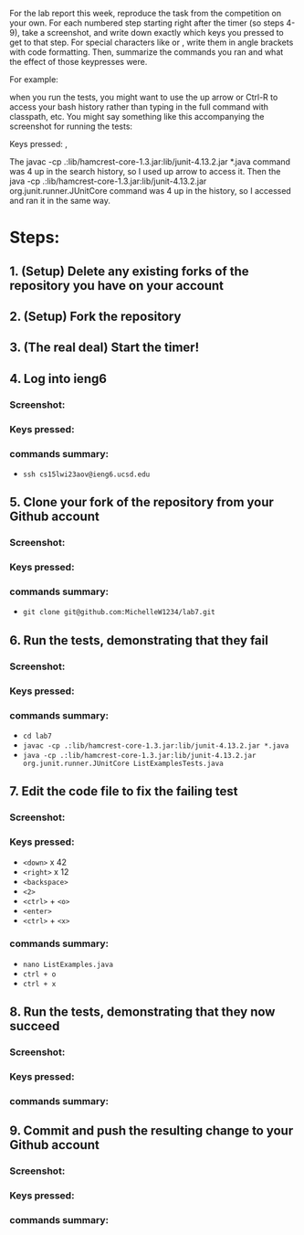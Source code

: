 For the lab report this week, reproduce the task from the competition on your own. 
For each numbered step starting right after the timer (so steps 4-9), take a screenshot, 
and write down exactly which keys you pressed to get to that step. 
For special characters like <enter> or <tab>, write them in angle brackets with code formatting. 
Then, summarize the commands you ran and what the effect of those keypresses were.

For example:
  
when you run the tests, you might want to use the up arrow or Ctrl-R to access your bash history 
rather than typing in the full command with classpath, etc. 
You might say something like this accompanying the screenshot for running the tests:

Keys pressed: <up><up><up><up><enter>, <up><up><up><up><enter>

The javac -cp .:lib/hamcrest-core-1.3.jar:lib/junit-4.13.2.jar *.java command was 4 up in the search history, 
so I used up arrow to access it. 
Then the java -cp .:lib/hamcrest-core-1.3.jar:lib/junit-4.13.2.jar org.junit.runner.JUnitCore command was 4 up in the history, 
so I accessed and ran it in the same way.
  
# Steps:
## 1. (Setup) Delete any existing forks of the repository you have on your account
## 2. (Setup) Fork the repository
## 3. (The real deal) Start the timer!
## 4. Log into ieng6

### Screenshot:

### Keys pressed:

### commands summary:
- `ssh cs15lwi23aov@ieng6.ucsd.edu`

## 5. Clone your fork of the repository from your Github account

### Screenshot:

### Keys pressed:

### commands summary:
- `git clone git@github.com:MichelleW1234/lab7.git`
  
## 6. Run the tests, demonstrating that they fail
  
### Screenshot:

### Keys pressed:

### commands summary:
- `cd lab7`
- `javac -cp .:lib/hamcrest-core-1.3.jar:lib/junit-4.13.2.jar *.java`
- `java -cp .:lib/hamcrest-core-1.3.jar:lib/junit-4.13.2.jar org.junit.runner.JUnitCore ListExamplesTests.java`
  
## 7. Edit the code file to fix the failing test
  
### Screenshot:

### Keys pressed:
- `<down>` x 42
- `<right>` x 12
- `<backspace>`
- `<2>`
- `<ctrl>` + `<o>`
- `<enter>`
- `<ctrl>` + `<x>`

### commands summary:
- `nano ListExamples.java`
- `ctrl + o`
- `ctrl + x`
  
## 8. Run the tests, demonstrating that they now succeed
  
### Screenshot:

### Keys pressed:

### commands summary:
  
## 9. Commit and push the resulting change to your Github account
  
### Screenshot:

### Keys pressed:

### commands summary:
  
